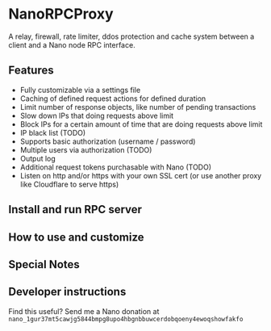 # NanoRPCProxy
A relay, firewall, rate limiter, ddos protection and cache system between a client and a Nano node RPC interface.

## Features
* Fully customizable via a settings file
* Caching of defined request actions for defined duration
* Limit number of response objects, like number of pending transactions
* Slow down IPs that doing requests above limit
* Block IPs for a certain amount of time that are doing requests above limit
* IP black list (TODO)
* Supports basic authorization (username / password)
* Multiple users via authorization (TODO)
* Output log
* Additional request tokens purchasable with Nano (TODO)
* Listen on http and/or https with your own SSL cert (or use another proxy like Cloudflare to serve https)

## Install and run RPC server


## How to use and customize


## Special Notes


## Developer instructions
Find this useful? Send me a Nano donation at `nano_1gur37mt5cawjg5844bmpg8upo4hbgnbbuwcerdobqoeny4ewoqshowfakfo`
